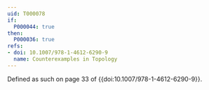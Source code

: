 ```yaml
---
uid: T000078
if:
  P000044: true
then:
  P000036: true
refs:
- doi: 10.1007/978-1-4612-6290-9
  name: Counterexamples in Topology
---
```


Defined as such on page 33 of {{doi:10.1007/978-1-4612-6290-9}}.
